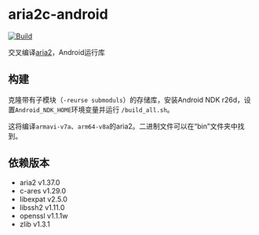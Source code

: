 # aria2c-android
[![Build](https://github.com/jiangjiali/aria2c-android/actions/workflows/build.yml/badge.svg?branch=master)](https://github.com/jiangjiali/aria2c-android/actions/workflows/build.yml)

交叉编译[aria2](https://github.com/aria2/aria2)，Android运行库

## 构建

克隆带有子模块（`-reurse submoduls`）的存储库，安装Android NDK r26d，设置`Android_NDK_HOME`环境变量并运行 `/build_all.sh`。

这将编译`armavi-v7a`、`arm64-v8a`的aria2。二进制文件可以在“bin”文件夹中找到。

## 依赖版本
* aria2 v1.37.0
* c-ares v1.29.0
* libexpat v2.5.0
* libssh2 v1.11.0
* openssl v1.1.1w
* zlib v1.3.1